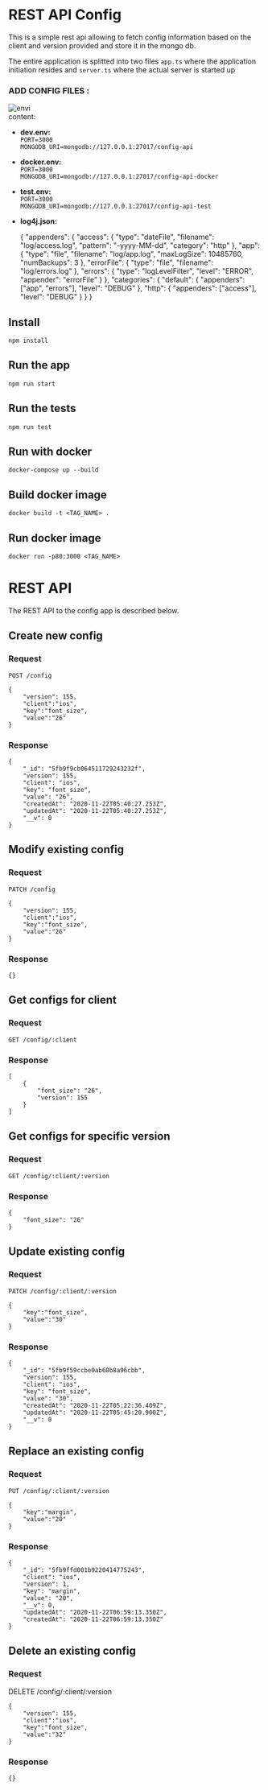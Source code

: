 # REST API Config

This is a simple rest api allowing to fetch config information based on the client and version provided and store it in the mongo db.

The entire application is splitted into two files `app.ts` where the application initiation resides and `server.ts` where the actual server is started up

### ADD CONFIG FILES :<br />

![envi](https://user-images.githubusercontent.com/15052640/99897390-6b7e7480-2c99-11eb-9bf6-8059c2abde14.png)<br />
content:

- **dev.env:**<br />
  `PORT=3000`<br />
  `MONGODB_URI=mongodb://127.0.0.1:27017/config-api`<br />
- **docker.env:**<br />
  `PORT=3000`<br />
  `MONGODB_URI=mongodb://127.0.0.1:27017/config-api-docker`<br />
- **test.env:**<br />
  `PORT=3000`<br />
  `MONGODB_URI=mongodb://127.0.0.1:27017/config-api-test`<br />
- **log4j.json:**<br />

  {
  "appenders": {
  "access": {
  "type": "dateFile",
  "filename": "log/access.log",
  "pattern": "-yyyy-MM-dd",
  "category": "http"
  },
  "app": {
  "type": "file",
  "filename": "log/app.log",
  "maxLogSize": 10485760,
  "numBackups": 3
  },
  "errorFile": {
  "type": "file",
  "filename": "log/errors.log"
  },
  "errors": {
  "type": "logLevelFilter",
  "level": "ERROR",
  "appender": "errorFile"
  }
  },
  "categories": {
  "default": {
  "appenders": ["app", "errors"],
  "level": "DEBUG"
  },
  "http": {
  "appenders": ["access"],
  "level": "DEBUG"
  }
  }
  }

## Install

    npm install

<!--  -->

## Run the app

    npm run start

## Run the tests

    npm run test

## Run with docker

    docker-compose up --build

## Build docker image

    docker build -t <TAG_NAME> .

## Run docker image

    docker run -p80:3000 <TAG_NAME>

# REST API

The REST API to the config app is described below.

## Create new config

### Request

`POST /config`

    {
        "version": 155,
        "client":"ios",
        "key":"font_size",
        "value":"26"
    }

### Response

    {
        "_id": "5fb9f9cb064511729243232f",
        "version": 155,
        "client": "ios",
        "key": "font_size",
        "value": "26",
        "createdAt": "2020-11-22T05:40:27.253Z",
        "updatedAt": "2020-11-22T05:40:27.253Z",
        "__v": 0
    }

## Modify existing config

### Request

`PATCH /config`

    {
        "version": 155,
        "client":"ios",
        "key":"font_size",
        "value":"26"
    }

### Response

    {}

## Get configs for client

### Request

`GET /config/:client`

### Response

    [
        {
            "font_size": "26",
            "version": 155
        }
    ]

## Get configs for specific version

### Request

`GET /config/:client/:version`

### Response

    {
        "font_size": "26"
    }

## Update existing config

### Request

`PATCH /config/:client/:version`

    {
        "key":"font_size",
        "value":"30"
    }

### Response

    {
        "_id": "5fb9f59ccbe0ab60b8a96cbb",
        "version": 155,
        "client": "ios",
        "key": "font_size",
        "value": "30",
        "createdAt": "2020-11-22T05:22:36.409Z",
        "updatedAt": "2020-11-22T05:45:20.900Z",
        "__v": 0
    }

## Replace an existing config

### Request

`PUT /config/:client/:version`

    {
        "key":"margin",
        "value":"20"
    }

### Response

    {
        "_id": "5fb9ffd001b9220414775243",
        "client": "ios",
        "version": 1,
        "key": "margin",
        "value": "20",
        "__v": 0,
        "updatedAt": "2020-11-22T06:59:13.350Z",
        "createdAt": "2020-11-22T06:59:13.350Z"
    }

## Delete an existing config

### Request

DELETE /config/:client/:version

    {
        "version": 155,
        "client":"ios",
        "key":"font_size",
        "value":"32"
    }

### Response

    {}
